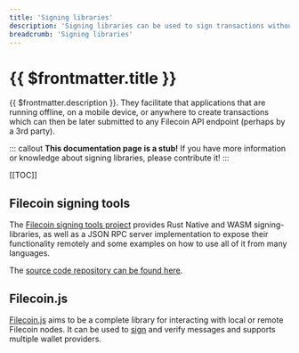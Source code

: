 ```yaml
---
title: 'Signing libraries'
description: 'Signing libraries can be used to sign transactions without requiring a dedicated node.'
breadcrumb: 'Signing libraries'
---
```


# {{ $frontmatter.title }}

{{ $frontmatter.description }}. They facilitate that applications that are running offline, on a mobile device, or anywhere to create transactions which can then be later submitted to any Filecoin API endpoint (perhaps by a 3rd party).

::: callout
**This documentation page is a stub!** If you have more information or knowledge about signing libraries, please contribute it!
:::

[[TOC]]

## Filecoin signing tools

The [Filecoin signing tools project](https://zondax.ch/projects/filecoin-signing-tools/#features) provides Rust Native and WASM signing-libraries, as well as a JSON RPC server implementation to expose their functionality remotely and some examples on how to use all of it from many languages.

The [source code repository can be found here](https://github.com/Zondax/filecoin-signing-tools).

## Filecoin.js

[Filecoin.js](https://filecoin-shipyard.github.io/filecoin.js/) aims to be a complete library for interacting with local or remote Filecoin nodes. It can be used to [sign](https://filecoin-shipyard.github.io/filecoin.js/docs/sign-message) and verify messages and supports multiple wallet providers.
